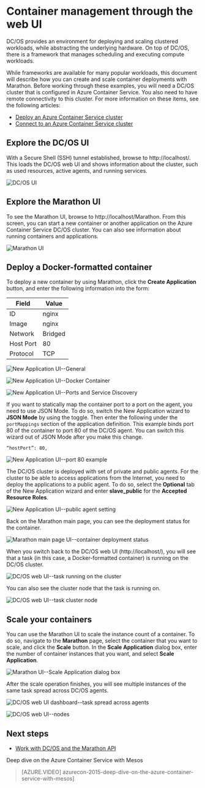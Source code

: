 <properties
   pageTitle="Azure Container Service container management through the web UI | Microsoft Azure"
   description="Deploy containers to an Azure Container Service cluster service by using the Marathon web UI."
   services="container-service"
   documentationCenter=""
   authors="neilpeterson"
   manager="timlt"
   editor=""
   tags="acs, azure-container-service"
   keywords="Docker, Containers, Micro-services, Mesos, Azure"/>

<tags
   ms.service="container-service"
   ms.devlang="na"
   ms.topic="get-started-article"
   ms.tgt_pltfrm="na"
   ms.workload="na"
   ms.date="02/16/2016"
   ms.author="nepeters"/>

# Container management through the web UI

DC/OS provides an environment for deploying and scaling clustered workloads, while abstracting the underlying hardware. On top of DC/OS, there is a framework that manages scheduling and executing compute workloads.

While frameworks are available for many popular workloads, this document will describe how you can create and scale container deployments with Marathon. Before working through these examples, you will need a DC/OS cluster that is configured in Azure Container Service. You also need to have remote connectivity to this cluster. For more information on these items, see the following articles:

- [Deploy an Azure Container Service cluster](container-service-deployment.md)
- [Connect to an Azure Container Service cluster](container-service-connect.md)

## Explore the DC/OS UI

With a Secure Shell (SSH) tunnel established, browse to http://localhost/. This loads the DC/OS web UI and shows information about the cluster, such as used resources, active agents, and running services.

![DC/OS UI](media/dcos/dcos2.png)

## Explore the Marathon UI

To see the Marathon UI, browse to http://localhost/Marathon. From this screen, you can start a new container or another application on the Azure Container Service DC/OS cluster. You can also see information about running containers and applications.  

![Marathon UI](media/dcos/dcos3.png)

## Deploy a Docker-formatted container

To deploy a new container by using Marathon, click the **Create Application** button, and enter the following information into the form:

Field           | Value
----------------|-----------
ID              | nginx
Image           | nginx
Network         | Bridged
Host Port       | 80
Protocol        | TCP

![New Application UI--General](media/dcos/dcos4.png)

![New Application UI--Docker Container](media/dcos/dcos5.png)

![New Application UI--Ports and Service Discovery](media/dcos/dcos6.png)

If you want to statically map the container port to a port on the agent, you need to use JSON Mode. To do so, switch the New Application wizard to **JSON Mode** by using the toggle. Then enter the following under the `portMappings` section of the application definition. This example binds port 80 of the container to port 80 of the DC/OS agent. You can switch this wizard out of JSON Mode after you make this change.

```none
“hostPort”: 80,
```

![New Application UI--port 80 example](media/dcos/dcos13.png)

The DC/OS cluster is deployed with set of private and public agents. For the cluster to be able to access applications from the Internet, you need to deploy the applications to a public agent. To do so, select the **Optional** tab of the New Application wizard and enter **slave_public** for the **Accepted Resource Roles**.

![New Application UI--public agent setting](media/dcos/dcos14.png)

Back on the Marathon main page, you can see the deployment status for the container.

![Marathon main page UI--container deployment status](media/dcos/dcos7.png)

When you switch back to the DC/OS web UI (http://localhost/), you will see that a task (in this case, a Docker-formatted container) is running on the DC/OS cluster.

![DC/OS web UI--task running on the cluster](media/dcos/dcos8.png)

You can also see the cluster node that the task is running on.

![DC/OS web UI--task cluster node](media/dcos/dcos9.png)

## Scale your containers

You can use the Marathon UI to scale the instance count of a container. To do so, navigate to the **Marathon** page, select the container that you want to scale, and click the **Scale** button. In the **Scale Application** dialog box, enter the number of container instances that you want, and select **Scale Application**.

![Marathon UI--Scale Application dialog box](media/dcos/dcos10.png)

After the scale operation finishes, you will see multiple instances of the same task spread across DC/OS agents.

![DC/OS web UI dashboard--task spread across agents](media/dcos/dcos11.png)

![DC/OS web UI--nodes](media/dcos/dcos12.png)

## Next steps

- [Work with DC/OS and the Marathon API](container-service-mesos-marathon-rest.md)

Deep dive on the Azure Container Service with Mesos

> [AZURE.VIDEO] azurecon-2015-deep-dive-on-the-azure-container-service-with-mesos]
